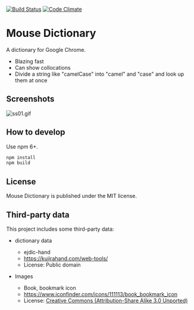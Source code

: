 [![Build Status](https://travis-ci.org/wtetsu/mouse-dictionary.svg?branch=master)](https://travis-ci.org/wtetsu/mouse-dictionary)
[![Code Climate](https://codeclimate.com/github/wtetsu/mouse-dictionary/badges/gpa.svg)](https://codeclimate.com/github/wtetsu/mouse-dictionary)

# Mouse Dictionary

A dictionary for Google Chrome.

- Blazing fast
- Can show collocations
- Divide a string like "camelCase" into "camel" and "case" and look up them at once

## Screenshots

![ss01.gif](https://github.com/wtetsu/mouse-dictionary/blob/images/ss01.gif)

## How to develop

Use npm 6+.

```sh
npm install
npm build
```

## License

Mouse Dictionary is published under the MIT license.

## Third-party data

This project includes some third-party data:

- dictionary data

  - ejdic-hand
  - https://kujirahand.com/web-tools/
  - License: Public domain

- Images
  - Book, bookmark icon
  - https://www.iconfinder.com/icons/111113/book_bookmark_icon
  - License: [Creative Commons (Attribution-Share Alike 3.0 Unported)](https://creativecommons.org/licenses/by-sa/3.0/)
